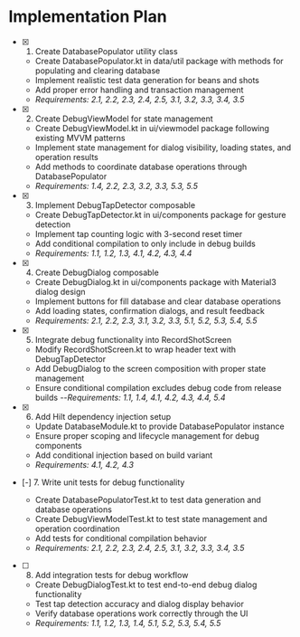 # Implementation Plan

- [x] 1. Create DatabasePopulator utility class





  - Create DatabasePopulator.kt in data/util package with methods for populating and clearing database
  - Implement realistic test data generation for beans and shots
  - Add proper error handling and transaction management
  - _Requirements: 2.1, 2.2, 2.3, 2.4, 2.5, 3.1, 3.2, 3.3, 3.4, 3.5_

- [x] 2. Create DebugViewModel for state management






  - Create DebugViewModel.kt in ui/viewmodel package following existing MVVM patterns
  - Implement state management for dialog visibility, loading states, and operation results
  - Add methods to coordinate database operations through DatabasePopulator
  - _Requirements: 1.4, 2.2, 2.3, 3.2, 3.3, 5.3, 5.5_

- [x] 3. Implement DebugTapDetector composable






  - Create DebugTapDetector.kt in ui/components package for gesture detection
  - Implement tap counting logic with 3-second reset timer
  - Add conditional compilation to only include in debug builds
  - _Requirements: 1.1, 1.2, 1.3, 4.1, 4.2, 4.3, 4.4_

- [x] 4. Create DebugDialog composable





  - Create DebugDialog.kt in ui/components package with Material3 dialog design
  - Implement buttons for fill database and clear database operations
  - Add loading states, confirmation dialogs, and result feedback
  - _Requirements: 2.1, 2.2, 2.3, 3.1, 3.2, 3.3, 5.1, 5.2, 5.3, 5.4, 5.5_


- [x] 5. Integrate debug functionality into RecordShotScreen




  - Modify RecordShotScreen.kt to wrap header text with DebugTapDetector
  - Add DebugDialog to the screen composition with proper state management
  - Ensure conditional compilation excludes debug code from release builds
  --_Requirements: 1.1, 1.4, 4.1, 4.2, 4.3, 
4.4, 5.4_

- [x] 6. Add Hilt dependency injection setup



  - Update DatabaseModule.kt to provide DatabasePopulator instance
  - Ensure proper scoping and lifecycle management for debug components
  - Add conditional injection based on build variant
  - _Requirements: 4.1, 4.2, 4.3_

- [-] 7. Write unit tests for debug functionality


  - Create DatabasePopulatorTest.kt to test data generation and database operations
  - Create DebugViewModelTest.kt to test state management and operation coordination
  - Add tests for conditional compilation behavior
  - _Requirements: 2.1, 2.2, 2.3, 2.4, 2.5, 3.1, 3.2, 3.3, 3.4, 3.5_

- [ ] 8. Add integration tests for debug workflow

  - Create DebugDialogTest.kt to test end-to-end debug dialog functionality
  - Test tap detection accuracy and dialog display behavior
  - Verify database operations work correctly through the UI
  - _Requirements: 1.1, 1.2, 1.3, 1.4, 5.1, 5.2, 5.3, 5.4, 5.5_
